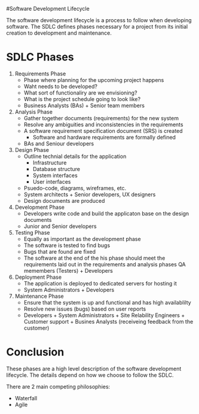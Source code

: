 #Software Development Lifecycle

The software development lifecycle is a process to
follow when developing software. The SDLC defines
phases necessary for a project from its initial
creation to development and maintenance.

# SDLC Phases
1. Requirements Phase
    - Phase where planning for the upcoming project
    happens
    - Waht needs to be developed?
    - What sort of functionaliry are we envisioning?
    - What is the project schedule going to look like?
    - Business Analysts (BAs) + Senior team members
2. Analysis Phase
    - Gather together documents (requirements) for
    the new system
    - Resolve any ambiguities and inconsistencies in
    the requirements
    - A software requirement specification document 
    (SRS) is created
        - Software and hardware requirements are
        formally defined
    - BAs and Seniour developers
3. Design Phase
    - Outline technial details for the application
        - Infrastructure
        - Database structure
        - System interfaces
        - User interfaces
    - Psuedo-code, diagrams, wireframes, etc.
    - System architects + Senior developers, UX
    designers
    - Design documents are produced
4. Development Phase
    - Developers write code and build the applicaton base on the
    design documents
    - Junior and Senior developers
5. Testing Phase
    - Equally as important as the development phase
    - The software is tested to find bugs
    - Bugs that are found are fixed
    - The software at the end of the his phase should meet the
    requirements laid out in the requirements and analysis phases
    QA memembers (Testers) + Developers
6. Deployment Phase
    - The application is deployed to dedicated servers for hosting it
    - System Administrators + Developers
7. Maintenance Phase
    - Ensure that the system is up and functional and has high
    availablilty
    - Resolve new issues (bugs) based on user reports
    - Developers + System Administrators + Site Relability Engineers +
    Customer support + Busines Analysts (receiveing feedback from the
    customer)

# Conclusion
These phases are a high level description of the software development
lifecycle. The details depend on how we choose to follow the SDLC.

There are 2 main competing philosophies:
- Waterfall
- Agile